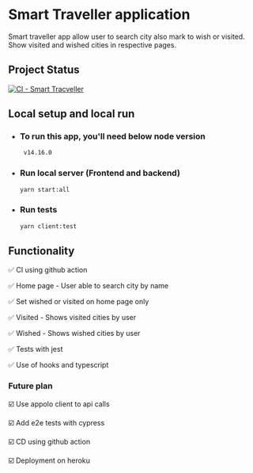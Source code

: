 # Smart Traveller application
 Smart traveller app allow user to search city also mark to wish or visited. 
 Show visited and wished cities in respective pages.


## Project Status

[![CI - Smart Tracveller](https://github.com/gaikwadamolraj/traveller/actions/workflows/Integration.yml/badge.svg)](https://github.com/gaikwadamolraj/traveller/actions/workflows/Integration.yml)

 ## Local setup and local run
   - ### To run this app, you'll need below node version
     ```sh
      v14.16.0
     ```

   - ### Run local server (Frontend and backend)
     ```sh
     yarn start:all
     ```

   - ### Run tests
     ```sh
     yarn client:test
     ```
## Functionality
:white_check_mark: CI using github action

:white_check_mark: Home page - User able to search city by name

:white_check_mark: Set wished or visited on home page only

:white_check_mark: Visited - Shows visited cities by user

:white_check_mark: Wished - Shows wished cities by user

:white_check_mark: Tests with jest

:white_check_mark: Use of hooks and typescript


### Future plan
:ballot_box_with_check: Use appolo client to api calls

:ballot_box_with_check: Add e2e tests with cypress

:ballot_box_with_check: CD using github action

:ballot_box_with_check: Deployment on heroku
